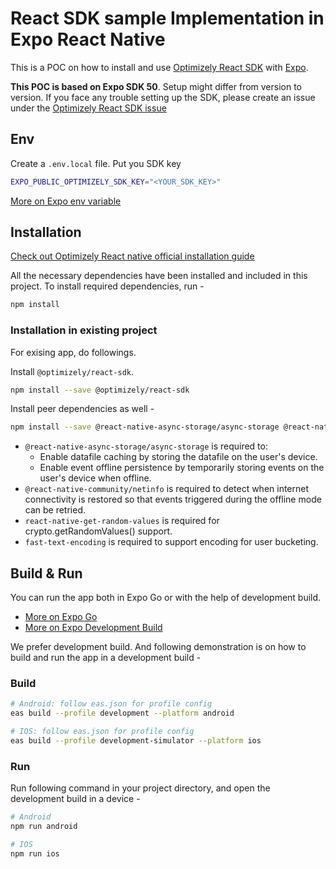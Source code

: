 # React SDK sample Implementation in Expo React Native
This is a POC on how to install and use [Optimizely React SDK](https://github.com/optimizely/react-sdk) with [Expo](https://docs.expo.dev/). 

**This POC is based on Expo SDK 50**. Setup might differ from version to version.
If you face any trouble setting up the SDK, please create an issue under the [Optimizely React SDK issue](https://github.com/optimizely/react-sdk/issues)

## Env
Create a `.env.local` file. Put you SDK key

```bash
EXPO_PUBLIC_OPTIMIZELY_SDK_KEY="<YOUR_SDK_KEY>"
```
[More on Expo env variable](https://docs.expo.dev/guides/environment-variables/)

## Installation 
[Check out Optimizely React native official installation guide](https://docs.developers.optimizely.com/feature-experimentation/docs/install-sdk-reactnative)


All the necessary dependencies have been installed and included in this project. To install required dependencies, run -  

```bash
npm install
```

### Installation in existing project
For exising app, do followings. 

Install `@optimizely/react-sdk`.
```bash
npm install --save @optimizely/react-sdk
```

Install peer dependencies as well - 

```bash
npm install --save @react-native-async-storage/async-storage @react-native-community/netinfo react-native-get-random-values fast-text-encoding
```

- `@react-native-async-storage/async-storage` is required to:
	- Enable datafile caching by storing the datafile on the user's device.
	- Enable event offline persistence by temporarily storing events on the user's device when offline.
- `@react-native-community/netinfo` is required to detect when internet connectivity is restored so that events triggered during the offline mode can be retried.
- `react-native-get-random-values` is required for crypto.getRandomValues() support.
- `fast-text-encoding` is required to support encoding for user bucketing.

## Build & Run
You can run the app both in Expo Go or with the help of development build.
- [More on Expo Go](https://expo.dev/go)
- [More on Expo Development Build](https://docs.expo.dev/develop/development-builds/create-a-build/)

We prefer development build. And following demonstration is on how to build and run the app in a development build - 

### Build
```bash
# Android: follow eas.json for profile config
eas build --profile development --platform android

# IOS: follow eas.json for profile config
eas build --profile development-simulator --platform ios
```

### Run 
Run following command in your project directory, and open the development build in a device - 

```bash
# Android
npm run android

# IOS
npm run ios
```

